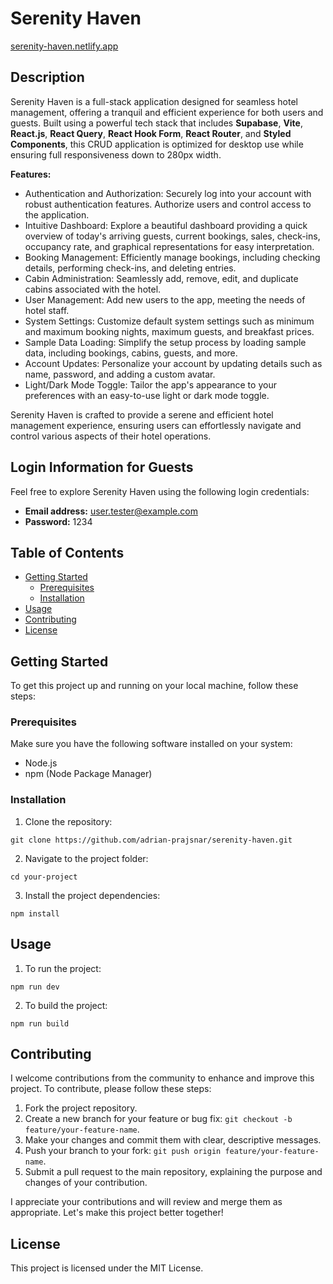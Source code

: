 # Serenity Haven

[serenity-haven.netlify.app](https://serenity-haven.netlify.app/)

## Description

Serenity Haven is a full-stack application designed for seamless hotel management, offering a tranquil and efficient experience for both users and guests. Built using a powerful tech stack that includes **Supabase**, **Vite**, **React.js**, **React Query**, **React Hook Form**, **React Router**, and **Styled Components**, this CRUD application is optimized for desktop use while ensuring full responsiveness down to 280px width.

**Features:**

- Authentication and Authorization: Securely log into your account with robust authentication features. Authorize users and control access to the application.
- Intuitive Dashboard: Explore a beautiful dashboard providing a quick overview of today's arriving guests, current bookings, sales, check-ins, occupancy rate, and graphical representations for easy interpretation.
- Booking Management: Efficiently manage bookings, including checking details, performing check-ins, and deleting entries.
- Cabin Administration: Seamlessly add, remove, edit, and duplicate cabins associated with the hotel.
- User Management: Add new users to the app, meeting the needs of hotel staff.
- System Settings: Customize default system settings such as minimum and maximum booking nights, maximum guests, and breakfast prices.
- Sample Data Loading: Simplify the setup process by loading sample data, including bookings, cabins, guests, and more.
- Account Updates: Personalize your account by updating details such as name, password, and adding a custom avatar.
- Light/Dark Mode Toggle: Tailor the app's appearance to your preferences with an easy-to-use light or dark mode toggle.

Serenity Haven is crafted to provide a serene and efficient hotel management experience, ensuring users can effortlessly navigate and control various aspects of their hotel operations.

## Login Information for Guests

Feel free to explore Serenity Haven using the following login credentials:

- **Email address:** user.tester@example.com
- **Password:** 1234

## Table of Contents

- [Getting Started](#getting-started)
  - [Prerequisites](#prerequisites)
  - [Installation](#installation)
- [Usage](#usage)
- [Contributing](#contributing)
- [License](#license)

## Getting Started

To get this project up and running on your local machine, follow these steps:

### Prerequisites

Make sure you have the following software installed on your system:

- Node.js
- npm (Node Package Manager)

### Installation

1. Clone the repository:

```
git clone https://github.com/adrian-prajsnar/serenity-haven.git
```

2. Navigate to the project folder:

```
cd your-project
```

3. Install the project dependencies:

```
npm install
```

## Usage

1. To run the project:

```
npm run dev
```

2. To build the project:

```
npm run build
```

## Contributing

I welcome contributions from the community to enhance and improve this project. To contribute, please follow these steps:

1. Fork the project repository.
2. Create a new branch for your feature or bug fix: `git checkout -b feature/your-feature-name`.
3. Make your changes and commit them with clear, descriptive messages.
4. Push your branch to your fork: `git push origin feature/your-feature-name`.
5. Submit a pull request to the main repository, explaining the purpose and changes of your contribution.

I appreciate your contributions and will review and merge them as appropriate. Let's make this project better together!

## License

This project is licensed under the MIT License.
